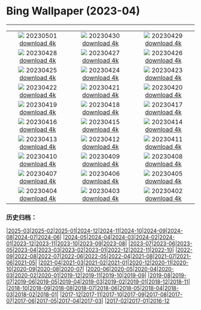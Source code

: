 # Bing Wallpaper (2023-04)
**************
| | | |
| :----: | :----: | :----: |
| ![](https://www.bing.com/th?id=OHR.QuebecCityBridge_IT-IT2390988840_1920x1080.jpg) 20230501 [download 4k](https://www.bing.com/th?id=OHR.QuebecCityBridge_IT-IT2390988840_UHD.jpg) | ![](https://www.bing.com/th?id=OHR.ExteriorPreservationHall_IT-IT1147958461_1920x1080.jpg) 20230430 [download 4k](https://www.bing.com/th?id=OHR.ExteriorPreservationHall_IT-IT1147958461_UHD.jpg) | ![](https://www.bing.com/th?id=OHR.JTNPMilkyWay_IT-IT0241234588_1920x1080.jpg) 20230429 [download 4k](https://www.bing.com/th?id=OHR.JTNPMilkyWay_IT-IT0241234588_UHD.jpg) |
| ![](https://www.bing.com/th?id=OHR.MariposaGrove_IT-IT8703227587_1920x1080.jpg) 20230428 [download 4k](https://www.bing.com/th?id=OHR.MariposaGrove_IT-IT8703227587_UHD.jpg) | ![](https://www.bing.com/th?id=OHR.ItalyDolomitesSeiserAlm_IT-IT4289580227_1920x1080.jpg) 20230427 [download 4k](https://www.bing.com/th?id=OHR.ItalyDolomitesSeiserAlm_IT-IT4289580227_UHD.jpg) | ![](https://www.bing.com/th?id=OHR.GHOAudubonDay_IT-IT7709502144_1920x1080.jpg) 20230426 [download 4k](https://www.bing.com/th?id=OHR.GHOAudubonDay_IT-IT7709502144_UHD.jpg) |
| ![](https://www.bing.com/th?id=OHR.FrecceTricolori_IT-IT2306161494_1920x1080.jpg) 20230425 [download 4k](https://www.bing.com/th?id=OHR.FrecceTricolori_IT-IT2306161494_UHD.jpg) | ![](https://www.bing.com/th?id=OHR.FranconianWineCellar_IT-IT2051034569_1920x1080.jpg) 20230424 [download 4k](https://www.bing.com/th?id=OHR.FranconianWineCellar_IT-IT2051034569_UHD.jpg) | ![](https://www.bing.com/th?id=OHR.StuttgartPublicLibrary_IT-IT6419135185_1920x1080.jpg) 20230423 [download 4k](https://www.bing.com/th?id=OHR.StuttgartPublicLibrary_IT-IT6419135185_UHD.jpg) |
| ![](https://www.bing.com/th?id=OHR.EarthDayFox_IT-IT5922500776_1920x1080.jpg) 20230422 [download 4k](https://www.bing.com/th?id=OHR.EarthDayFox_IT-IT5922500776_UHD.jpg) | ![](https://www.bing.com/th?id=OHR.ProcidaItaly_IT-IT5234311599_1920x1080.jpg) 20230421 [download 4k](https://www.bing.com/th?id=OHR.ProcidaItaly_IT-IT5234311599_UHD.jpg) | ![](https://www.bing.com/th?id=OHR.NIrelandGiants_IT-IT5231557937_1920x1080.jpg) 20230420 [download 4k](https://www.bing.com/th?id=OHR.NIrelandGiants_IT-IT5231557937_UHD.jpg) |
| ![](https://www.bing.com/th?id=OHR.SanGimignano1_IT-IT9409869098_1920x1080.jpg) 20230419 [download 4k](https://www.bing.com/th?id=OHR.SanGimignano1_IT-IT9409869098_UHD.jpg) | ![](https://www.bing.com/th?id=OHR.MPPUnesco_IT-IT3824162238_1920x1080.jpg) 20230418 [download 4k](https://www.bing.com/th?id=OHR.MPPUnesco_IT-IT3824162238_UHD.jpg) | ![](https://www.bing.com/th?id=OHR.OneThousandSprings_IT-IT4206647958_1920x1080.jpg) 20230417 [download 4k](https://www.bing.com/th?id=OHR.OneThousandSprings_IT-IT4206647958_UHD.jpg) |
| ![](https://www.bing.com/th?id=OHR.KiteDay_IT-IT3478773106_1920x1080.jpg) 20230416 [download 4k](https://www.bing.com/th?id=OHR.KiteDay_IT-IT3478773106_UHD.jpg) | ![](https://www.bing.com/th?id=OHR.LorenzoQuinn_IT-IT2361937887_1920x1080.jpg) 20230415 [download 4k](https://www.bing.com/th?id=OHR.LorenzoQuinn_IT-IT2361937887_UHD.jpg) | ![](https://www.bing.com/th?id=OHR.RedSeaStars_IT-IT1751132764_1920x1080.jpg) 20230414 [download 4k](https://www.bing.com/th?id=OHR.RedSeaStars_IT-IT1751132764_UHD.jpg) |
| ![](https://www.bing.com/th?id=OHR.PhloxSubulata_IT-IT2380570126_1920x1080.jpg) 20230413 [download 4k](https://www.bing.com/th?id=OHR.PhloxSubulata_IT-IT2380570126_UHD.jpg) | ![](https://www.bing.com/th?id=OHR.EuropeFromISS_IT-IT0851690834_1920x1080.jpg) 20230412 [download 4k](https://www.bing.com/th?id=OHR.EuropeFromISS_IT-IT0851690834_UHD.jpg) | ![](https://www.bing.com/th?id=OHR.MossyGrottoFalls_IT-IT7816887304_1920x1080.jpg) 20230411 [download 4k](https://www.bing.com/th?id=OHR.MossyGrottoFalls_IT-IT7816887304_UHD.jpg) |
| ![](https://www.bing.com/th?id=OHR.ElephantTwins_IT-IT0072207434_1920x1080.jpg) 20230410 [download 4k](https://www.bing.com/th?id=OHR.ElephantTwins_IT-IT0072207434_UHD.jpg) | ![](https://www.bing.com/th?id=OHR.LithuanianEggs_IT-IT9225867868_1920x1080.jpg) 20230409 [download 4k](https://www.bing.com/th?id=OHR.LithuanianEggs_IT-IT9225867868_UHD.jpg) | ![](https://www.bing.com/th?id=OHR.Pantheon_IT-IT9500878730_1920x1080.jpg) 20230408 [download 4k](https://www.bing.com/th?id=OHR.Pantheon_IT-IT9500878730_UHD.jpg) |
| ![](https://www.bing.com/th?id=OHR.KitsAspen_IT-IT2182399243_1920x1080.jpg) 20230407 [download 4k](https://www.bing.com/th?id=OHR.KitsAspen_IT-IT2182399243_UHD.jpg) | ![](https://www.bing.com/th?id=OHR.ArizonaPinkMoon_IT-IT4213896448_1920x1080.jpg) 20230406 [download 4k](https://www.bing.com/th?id=OHR.ArizonaPinkMoon_IT-IT4213896448_UHD.jpg) | ![](https://www.bing.com/th?id=OHR.BlackGrouseLekking_IT-IT4430969183_1920x1080.jpg) 20230405 [download 4k](https://www.bing.com/th?id=OHR.BlackGrouseLekking_IT-IT4430969183_UHD.jpg) |
| ![](https://www.bing.com/th?id=OHR.RomanBridge_IT-IT4591008383_1920x1080.jpg) 20230404 [download 4k](https://www.bing.com/th?id=OHR.RomanBridge_IT-IT4591008383_UHD.jpg) | ![](https://www.bing.com/th?id=OHR.HonaunauNP_IT-IT4864415191_1920x1080.jpg) 20230403 [download 4k](https://www.bing.com/th?id=OHR.HonaunauNP_IT-IT4864415191_UHD.jpg) | ![](https://www.bing.com/th?id=OHR.JavaBromo_IT-IT3947328382_1920x1080.jpg) 20230402 [download 4k](https://www.bing.com/th?id=OHR.JavaBromo_IT-IT3947328382_UHD.jpg) |

### 历史归档：

|[2025-03](/2025-03/2025-03.md)|[2025-02](/2025-02/2025-02.md)|[2025-01](/2025-01/2025-01.md)|[2024-12](/2024-12/2024-12.md)|[2024-11](/2024-11/2024-11.md)|[2024-10](/2024-10/2024-10.md)|[2024-09](/2024-09/2024-09.md)|[2024-08](/2024-08/2024-08.md)|[2024-07](/2024-07/2024-07.md)|[2024-06](/2024-06/2024-06.md)|
|[2024-05](/2024-05/2024-05.md)|[2024-04](/2024-04/2024-04.md)|[2024-03](/2024-03/2024-03.md)|[2024-02](/2024-02/2024-02.md)|[2024-01](/2024-01/2024-01.md)|[2023-12](/2023-12/2023-12.md)|[2023-11](/2023-11/2023-11.md)|[2023-10](/2023-10/2023-10.md)|[2023-09](/2023-09/2023-09.md)|[2023-08](/2023-08/2023-08.md)|
|[2023-07](/2023-07/2023-07.md)|[2023-06](/2023-06/2023-06.md)|[2023-05](/2023-05/2023-05.md)|[2023-04](/2023-04/2023-04.md)|[2023-03](/2023-03/2023-03.md)|[2023-02](/2023-02/2023-02.md)|[2023-01](/2023-01/2023-01.md)|[2022-12](/2022-12/2022-12.md)|[2022-11](/2022-11/2022-11.md)|[2022-10](/2022-10/2022-10.md)|
|[2022-09](/2022-09/2022-09.md)|[2022-08](/2022-08/2022-08.md)|[2022-07](/2022-07/2022-07.md)|[2022-06](/2022-06/2022-06.md)|[2022-05](/2022-05/2022-05.md)|[2022-04](/2022-04/2022-04.md)|[2021-08](/2021-08/2021-08.md)|[2021-07](/2021-07/2021-07.md)|[2021-06](/2021-06/2021-06.md)|[2021-05](/2021-05/2021-05.md)|
|[2021-04](/2021-04/2021-04.md)|[2021-03](/2021-03/2021-03.md)|[2021-02](/2021-02/2021-02.md)|[2021-01](/2021-01/2021-01.md)|[2020-12](/2020-12/2020-12.md)|[2020-11](/2020-11/2020-11.md)|[2020-10](/2020-10/2020-10.md)|[2020-09](/2020-09/2020-09.md)|[2020-08](/2020-08/2020-08.md)|[2020-07](/2020-07/2020-07.md)|
|[2020-06](/2020-06/2020-06.md)|[2020-05](/2020-05/2020-05.md)|[2020-04](/2020-04/2020-04.md)|[2020-03](/2020-03/2020-03.md)|[2020-02](/2020-02/2020-02.md)|[2020-01](/2020-01/2020-01.md)|[2019-12](/2019-12/2019-12.md)|[2019-11](/2019-11/2019-11.md)|[2019-10](/2019-10/2019-10.md)|[2019-09](/2019-09/2019-09.md)|
|[2019-08](/2019-08/2019-08.md)|[2019-07](/2019-07/2019-07.md)|[2019-06](/2019-06/2019-06.md)|[2019-05](/2019-05/2019-05.md)|[2019-04](/2019-04/2019-04.md)|[2019-03](/2019-03/2019-03.md)|[2019-02](/2019-02/2019-02.md)|[2019-01](/2019-01/2019-01.md)|[2018-12](/2018-12/2018-12.md)|[2018-11](/2018-11/2018-11.md)|
|[2018-10](/2018-10/2018-10.md)|[2018-09](/2018-09/2018-09.md)|[2018-08](/2018-08/2018-08.md)|[2018-07](/2018-07/2018-07.md)|[2018-06](/2018-06/2018-06.md)|[2018-05](/2018-05/2018-05.md)|[2018-04](/2018-04/2018-04.md)|[2018-03](/2018-03/2018-03.md)|[2018-02](/2018-02/2018-02.md)|[2018-01](/2018-01/2018-01.md)|
|[2017-12](/2017-12/2017-12.md)|[2017-11](/2017-11/2017-11.md)|[2017-10](/2017-10/2017-10.md)|[2017-09](/2017-09/2017-09.md)|[2017-08](/2017-08/2017-08.md)|[2017-07](/2017-07/2017-07.md)|[2017-06](/2017-06/2017-06.md)|[2017-05](/2017-05/2017-05.md)|[2017-04](/2017-04/2017-04.md)|[2017-03](/2017-03/2017-03.md)|
|[2017-02](/2017-02/2017-02.md)|[2017-01](/2017-01/2017-01.md)|[2016-12](/2016-12/2016-12.md)